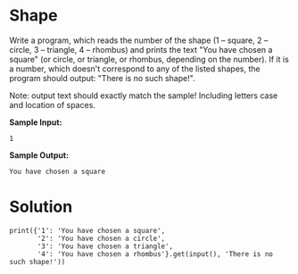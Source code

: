 # Shape
Write a program, which reads the number of the shape (1 – square, 2 – circle, 3 – triangle, 4 – rhombus) and prints the text "You have chosen a square" (or circle, or triangle, or rhombus, depending on the number). If it is a number, which doesn't correspond to any of the listed shapes, the program should output: "There is no such shape!".

Note: output text should exactly match the sample! Including letters case and location of spaces.

**Sample Input:**
```
1
```
**Sample Output:**
```
You have chosen a square
```
# Solution
```
print({'1': 'You have chosen a square',
       '2': 'You have chosen a circle',
       '3': 'You have chosen a triangle',
       '4': 'You have chosen a rhombus'}.get(input(), 'There is no such shape!'))

```